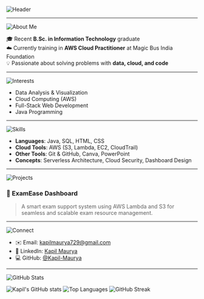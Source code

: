 ![Header](https://capsule-render.vercel.app/api?type=waving&color=0:00C9FF,100:92FE9D&height=200&section=header&text=Hi%20There!%20I'm%20Kapil%20Maurya&fontSize=32&fontColor=ffffff)

---

![About Me](https://img.shields.io/badge/-👨‍💻%20About%20Me-0e75b6?style=for-the-badge&logo=github&logoColor=white)

🎓 Recent **B.Sc. in Information Technology** graduate  
☁️ Currently training in **AWS Cloud Practitioner** at Magic Bus India Foundation  
💡 Passionate about solving problems with **data, cloud, and code**

---

![Interests](https://img.shields.io/badge/-🔍%20Interests-4c1?style=for-the-badge)

- Data Analysis & Visualization  
- Cloud Computing (AWS)  
- Full-Stack Web Development  
- Java Programming  

---

![Skills](https://img.shields.io/badge/-🛠️%20Skills%20&%20Tools-007ec6?style=for-the-badge)

- **Languages**: Java, SQL, HTML, CSS  
- **Cloud Tools**: AWS (S3, Lambda, EC2, CloudTrail)  
- **Other Tools**: Git & GitHub, Canva, PowerPoint  
- **Concepts**: Serverless Architecture, Cloud Security, Dashboard Design  

---

![Projects](https://img.shields.io/badge/-📘%20Current%20Projects-f39f37?style=for-the-badge)

### 🚀 ExamEase Dashboard  
> A smart exam support system using AWS Lambda and S3 for seamless and scalable exam resource management.

---

![Connect](https://img.shields.io/badge/-📫%20Let's%20Connect-6f42c1?style=for-the-badge)

- ✉️ Email: [kapilmaurya729@gmail.com](mailto:kapilmaurya729@gmail.com)  
- 💼 LinkedIn: [Kapil Maurya](https://www.linkedin.com/in/kapil-maurya/)  
- 💻 GitHub: [@Kapil-Maurya](https://github.com/Kapil-Maurya)

---

![GitHub Stats](https://capsule-render.vercel.app/api?type=rect&color=gradient&height=100&section=footer&text=📊%20My%20GitHub%20Stats&fontSize=20&fontColor=ffffff)

![Kapil's GitHub stats](https://github-readme-stats.vercel.app/api?username=Kapil-Maurya&show_icons=true&theme=react)
![Top Languages](https://github-readme-stats.vercel.app/api/top-langs/?username=Kapil-Maurya&layout=compact&theme=react)
![GitHub Streak](https://github-readme-streak-stats.herokuapp.com/?user=Kapil-Maurya&theme=react)
